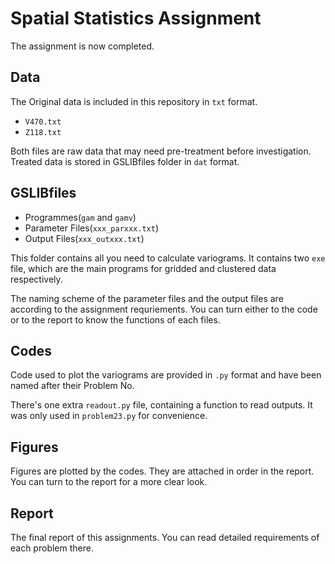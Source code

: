 # Spatial Statistics Assignment
The assignment is now completed.

## Data
The Original data is included in this repository in `txt` format.

- `V470.txt`
- `Z118.txt`

Both files are raw data that may need pre-treatment before investigation. Treated data is stored in GSLIBfiles folder in `dat` format.

## GSLIBfiles

- Programmes(`gam` and `gamv`)
- Parameter Files(`xxx_parxxx.txt`)
- Output Files(`xxx_outxxx.txt`)

This folder contains all you need to calculate variograms. It contains two `exe` file, which are the main programs for gridded and clustered data respectively.

The naming scheme of the parameter files and the output files are according to the assignment requriements. You can turn either to the code or to the report to know the functions of each files.

## Codes
Code used to plot the variograms are provided in `.py` format and have been named after their Problem No.

There's one extra `readout.py` file, containing a function to read outputs. It was only used in `problem23.py` for convenience.

## Figures
Figures are plotted by the codes. They are attached in order in the report. You can turn to the report for a more clear look.

## Report
The final report of this assignments. You can read detailed requirements of each problem there.
